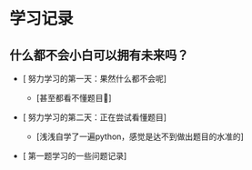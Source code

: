 # 学习记录
## 什么都不会小白可以拥有未来吗？
- [ 努力学习的第一天：果然什么都不会呢]
    - [甚至都看不懂题目🥲]

- [ 努力学习的第二天：正在尝试看懂题目]
    - [浅浅自学了一遍python，感觉是达不到做出题目的水准的]
- [ 第一题学习的一些问题记录]
